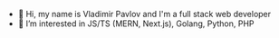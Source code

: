 - 👋 Hi, my name is Vladimir Pavlov and I'm a full stack web developer
- 👀 I’m interested in JS/TS (MERN, Next.js), Golang, Python, PHP
